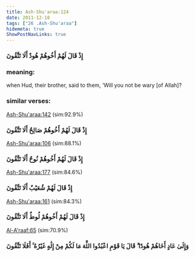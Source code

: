 ```yaml
---
title: Ash-Shu'araa:124
date: 2011-12-18
tags: ["26 .Ash-Shu'araa"]
hidemeta: true 
ShowPostNavLinks: true 
---
```

### إِذْ قَالَ لَهُمْ أَخُوهُمْ هُودٌ أَلَا تَتَّقُونَ
### meaning: 
when Hud, their brother, said to them, ‘Will you not be wary [of Allah]?
### similar verses: 

[Ash-Shu'araa:142](/26/142) (sim:92.9%)

### إِذْ قَالَ لَهُمْ أَخُوهُمْ صَالِحٌ أَلَا تَتَّقُونَ

[Ash-Shu'araa:106](/26/106) (sim:88.1%)

### إِذْ قَالَ لَهُمْ أَخُوهُمْ نُوحٌ أَلَا تَتَّقُونَ

[Ash-Shu'araa:177](/26/177) (sim:84.6%)

### إِذْ قَالَ لَهُمْ شُعَيْبٌ أَلَا تَتَّقُونَ

[Ash-Shu'araa:161](/26/161) (sim:84.3%)

### إِذْ قَالَ لَهُمْ أَخُوهُمْ لُوطٌ أَلَا تَتَّقُونَ

[Al-A'raaf:65](/7/65) (sim:70.9%)

### وَإِلَىٰ عَادٍ أَخَاهُمْ هُودًا ۗ قَالَ يَا قَوْمِ اعْبُدُوا اللَّهَ مَا لَكُمْ مِنْ إِلَٰهٍ غَيْرُهُ ۚ أَفَلَا تَتَّقُونَ
